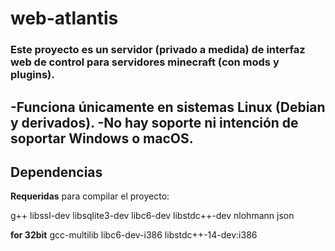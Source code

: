 # web-atlantis

### Este proyecto es un servidor (privado a medida) de interfaz web de control para servidores minecraft (con mods y plugins).

-**Funciona únicamente en sistemas Linux** (Debian y derivados).
-No hay soporte ni intención de soportar Windows o macOS.
---

## Dependencias

**Requeridas** para compilar el proyecto:

g++
libssl-dev
libsqlite3-dev
libc6-dev
libstdc++-dev
nlohmann json

**for 32bit**
gcc-multilib
libc6-dev-i386
libstdc++-14-dev:i386




